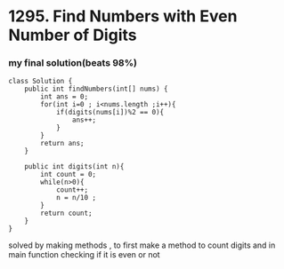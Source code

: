 # 1295. Find Numbers with Even Number of Digits

### my final solution(beats 98%)
```
class Solution {
    public int findNumbers(int[] nums) {
        int ans = 0;
        for(int i=0 ; i<nums.length ;i++){
            if(digits(nums[i])%2 == 0){
                ans++;
            }
        }
        return ans;
    }

    public int digits(int n){
        int count = 0;
        while(n>0){
            count++;
            n = n/10 ;
        }
        return count;
    }
}
```

solved by making methods , to first make a method to count digits and in main function checking if it is even or not
